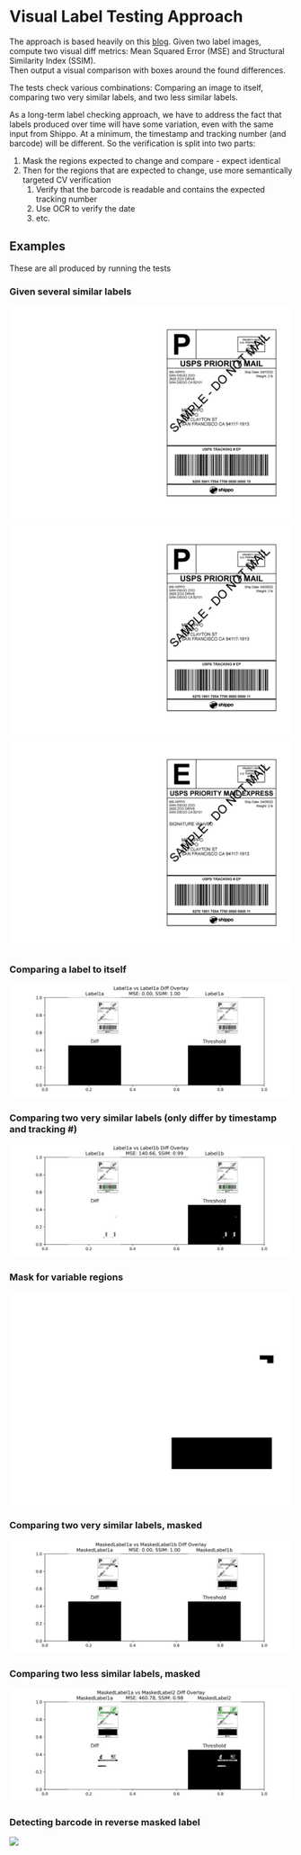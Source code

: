 # Visual Label Testing Approach
The approach is based heavily on this [blog](https://pyimagesearch.com/2017/06/19/image-difference-with-opencv-and-python/).
Given two label images, compute two visual diff metrics: Mean Squared Error (MSE) and Structural Similarity Index (SSIM).  
Then output a visual comparison with boxes around the found differences.

The tests check various combinations: Comparing an image to itself, comparing two very similar labels, and two less similar labels.

As a long-term label checking approach, we have to address the fact that labels produced over time will have some variation, 
even with the same input from Shippo.  At a minimum, the timestamp and tracking number (and barcode) will be different.
So the verification is split into two parts: 
1. Mask the regions expected to change and compare - expect identical
2. Then for the regions that are expected to change, use more semantically targeted CV verification
   1. Verify that the barcode is readable and contains the expected tracking number
   2. Use OCR to verify the date
   3. etc.

## Examples
These are all produced by running the tests
### Given several similar labels
![](../tests/images/label1a.png)
![](../tests/images/label1b.png)
![](../tests/images/label2.png)
### Comparing a label to itself
![](label1a-label1a.png)
### Comparing two very similar labels (only differ by timestamp and tracking #)
![](label1a-label1b.png)
### Mask for variable regions
![](../tests/images/label-mask.png)
### Comparing two very similar labels, masked
![](maskedlabel1a-maskedlabel1b.png)
### Comparing two less similar labels, masked
![](maskedlabel1a-maskedlabel2.png)
### Detecting barcode in reverse masked label
![](detected-barcode)

